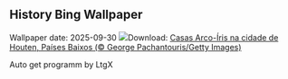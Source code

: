## History Bing Wallpaper
Wallpaper date: 2025-09-30
![](https://www.bing.com/th?id=OHR.HoutenHouses_PT-BR1748801440_UHD.jpg&w=1000)Download: [Casas Arco-Íris na cidade de Houten, Países Baixos (© George Pachantouris/Getty Images)](https://www.bing.com/th?id=OHR.HoutenHouses_PT-BR1748801440_UHD.jpg)

Auto get programm by LtgX
